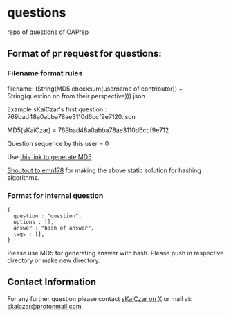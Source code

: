 # questions
repo of questions of OAPrep
## Format of pr request for questions:
### Filename format rules
filename: (String(MD5 checksum(username of contributor)) + String(question no from their perspective))).json

Example sKaiCzar's first question : 769bad48a0abba78ae3110d6ccf9e7120.json

MD5(sKaiCzar) = 769bad48a0abba78ae3110d6ccf9e712

Question sequence by this user = 0

Use [this link to generate MD5](https://emn178.github.io/online-tools/md5.html)

[Shoutout to emn178](https://github.com/emn178) for making the above static solution for hashing algorithms.
### Format for internal question
```
{
  question : "question",
  options : [],
  answer : "hash of answer",
  tags : [],
}
```
Please use MD5 for generating answer with hash. 
Please push in respective directory or make new directory.

## Contact Information
For any further question please contact [sKaiCzar on X](twitter.com/sKaiCzar)
or mail at: skaiczar@protonmail.com

